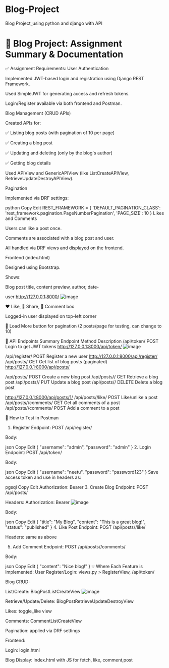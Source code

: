# Blog-Project
Blog Project_using python and django with API

# 📃 Blog Project: Assignment Summary & Documentation

✅ Assignment Requirements:
User Authentication

Implemented JWT-based login and registration using Django REST Framework.

Used SimpleJWT for generating access and refresh tokens.

Login/Register available via both frontend and Postman.

Blog Management (CRUD APIs)

Created APIs for:

✅ Listing blog posts (with pagination of 10 per page)

✅ Creating a blog post

✅ Updating and deleting (only by the blog's author)

✅ Getting blog details

Used APIView and GenericAPIView (like ListCreateAPIView, RetrieveUpdateDestroyAPIView).

Pagination

Implemented via DRF settings:

python
Copy
Edit
REST_FRAMEWORK = {
    'DEFAULT_PAGINATION_CLASS': 'rest_framework.pagination.PageNumberPagination',
    'PAGE_SIZE': 10
}
Likes and Comments

Users can like a post once.

Comments are associated with a blog post and user.

All handled via DRF views and displayed on the frontend.

Frontend (index.html)

Designed using Bootstrap.

Shows:

Blog post title, content preview, author, date-

user http://127.0.0.1:8000/
![image](https://github.com/user-attachments/assets/beadca7c-9980-4b25-bf2a-4e1da0e8a0f5)


❤️ Like, 🔗 Share, 💬 Comment box

Logged-in user displayed on top-left corner

🔽 Load More button for pagination (2 posts/page for testing, can change to 10)

📌 API Endpoints Summary
Endpoint	Method	Description
/api/token/	POST	Login to get JWT tokens
http://127.0.0.1:8000/api/token/
![image](https://github.com/user-attachments/assets/0b34cb66-28cb-4a76-aecc-0ae0a9a950d6)


/api/register/	POST	Register a new user
http://127.0.0.1:8000/api/register/
/api/posts/	GET	Get list of blog posts (paginated)
http://127.0.0.1:8000/api/posts/

/api/posts/	POST	Create a new blog post
/api/posts/<id>/	GET	Retrieve a blog post
/api/posts/<id>/	PUT	Update a blog post
/api/posts/<id>/	DELETE	Delete a blog post

http://127.0.0.1:8000/api/posts/1/
/api/posts/<id>/like/	POST	Like/unlike a post
/api/posts/<id>/comments/	GET	Get all comments of a post
/api/posts/<id>/comments/	POST	Add a comment to a post

🧪 How to Test in Postman
1. Register
Endpoint: POST /api/register/

Body:

json
Copy
Edit
{
  "username": "admin",
  "password": "admin"
}
2. Login
Endpoint: POST /api/token/

Body:

json
Copy
Edit
{
  "username": "neetu",
  "password": "password123"
}
Save access token and use in headers as:

pgsql
Copy
Edit
Authorization: Bearer <access-token>
3. Create Blog
Endpoint: POST /api/posts/

Headers: Authorization: Bearer <token>
![image](https://github.com/user-attachments/assets/c6044d45-debb-423f-8f75-4d27a2f8adbe)


Body:

json
Copy
Edit
{
  "title": "My Blog",
  "content": "This is a great blog!",
  "status": "published"
}
4. Like Post
Endpoint: POST /api/posts/<id>/like/

Headers: same as above

5. Add Comment
Endpoint: POST /api/posts/<id>/comments/

Body:

json
Copy
Edit
{ "content": "Nice blog!" }
💡 Where Each Feature is Implemented:
User Register/Login: views.py > RegisterView, /api/token/

Blog CRUD:

List/Create: BlogPostListCreateView
![image](https://github.com/user-attachments/assets/1940b19e-1f1e-47c2-87cb-f7533fb8493e)



Retrieve/Update/Delete: BlogPostRetrieveUpdateDestroyView

Likes: toggle_like view

Comments: CommentListCreateView

Pagination: applied via DRF settings

Frontend:

Login: login.html

Blog Display: index.html with JS for fetch, like, comment,post




